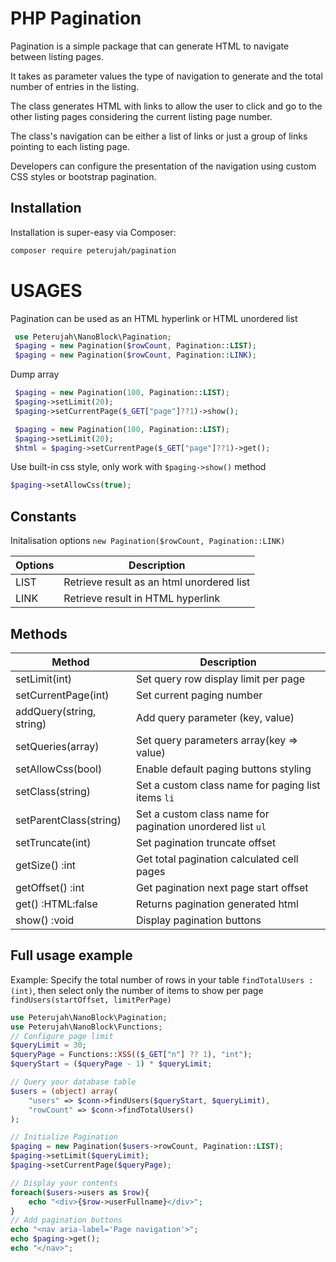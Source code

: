 # PHP Pagination 

Pagination is a simple package that can generate HTML to navigate between listing pages.

It takes as parameter values the type of navigation to generate and the total number of entries in the listing.

The class generates HTML with links to allow the user to click and go to the other listing pages considering the current listing page number.

The class's navigation can be either a list of links or just a group of links pointing to each listing page.

Developers can configure the presentation of the navigation using custom CSS styles or bootstrap pagination.


## Installation

Installation is super-easy via Composer:
```md
composer require peterujah/pagination
```

# USAGES

Pagination can be used as an HTML hyperlink or HTML unordered list

```php 
 use Peterujah\NanoBlock\Pagination;
 $paging = new Pagination($rowCount, Pagination::LIST);
 $paging = new Pagination($rowCount, Pagination::LINK);
```
  
Dump array 
  
```php 
 $paging = new Pagination(100, Pagination::LIST);
 $paging->setLimit(20);
 $paging->setCurrentPage($_GET["page"]??1)->show();
 ```
   
```php 
 $paging = new Pagination(100, Pagination::LIST);
 $paging->setLimit(20);
 $html = $paging->setCurrentPage($_GET["page"]??1)->get();
```

Use built-in css style, only work with `$paging->show()` method

``` php 
$paging->setAllowCss(true);
```

## Constants
Initalisation options `new Pagination($rowCount, Pagination::LINK)`

| Options         | Description                                                                         |
|-----------------|-------------------------------------------------------------------------------------|
| LIST            | Retrieve result as an html unordered list                                           |
| LINK            | Retrieve result in HTML hyperlink                                                   |

## Methods

| Method                    | Description                                                                         |
|---------------------------|-------------------------------------------------------------------------------------|
| setLimit(int)             | Set query row display limit per page                                                |
| setCurrentPage(int)       | Set current paging number                                                           |
| addQuery(string, string)  | Add query parameter (key, value)                                                    |
| setQueries(array)         | Set query parameters array(key => value)                                            |
| setAllowCss(bool)         | Enable default paging buttons styling                                               |
| setClass(string)          | Set a custom class name for paging list items `li`                                  |
| setParentClass(string)    | Set a custom class name for pagination unordered list `ul`                          |
| setTruncate(int)          | Set pagination truncate offset                                                      |
| getSize() :int            | Get total pagination calculated cell pages                                          |
| getOffset() :int          | Get pagination next page start offset                                               |
| get() :HTML:false         | Returns pagination generated html                                                   |
| show() :void              | Display pagination buttons                                                          |



## Full usage example

Example: Specify the total number of rows in your table `findTotalUsers :(int)`, then select only the number of items to show per page `findUsers(startOffset, limitPerPage)`

```php
use Peterujah\NanoBlock\Pagination;
use Peterujah\NanoBlock\Functions;
// Configure page limit
$queryLimit = 30;
$queryPage = Functions::XSS(($_GET["n"] ?? 1), "int");
$queryStart = ($queryPage - 1) * $queryLimit;

// Query your database table
$users = (object) array(
    "users" => $conn->findUsers($queryStart, $queryLimit),
    "rowCount" => $conn->findTotalUsers()
);

// Initialize Pagination
$paging = new Pagination($users->rowCount, Pagination::LIST);
$paging->setLimit($queryLimit);
$paging->setCurrentPage($queryPage);

// Display your contents
foreach($users->users as $row){
    echo "<div>{$row->userFullname}</div>";
}
// Add pagination buttons
echo "<nav aria-label='Page navigation'>";
echo $paging->get();
echo "</nav>";
```
